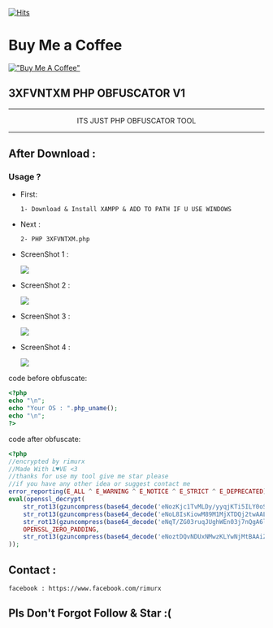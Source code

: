 [![Hits](https://hits.sh/github.com/rimurx/3XFVNTXM.svg?label=Views&color=007ec6)](https://hits.sh/github.com/rimurx/3XFVNTXM/)

Buy Me a Coffee
===============

[!["Buy Me A Coffee"](https://www.buymeacoffee.com/assets/img/custom_images/orange_img.png)](https://www.buymeacoffee.com/rimurx)

## 3XFVNTXM PHP OBFUSCATOR V1




---

<p align=center>ITS JUST PHP OBFUSCATOR TOOL</a></p>

---
After Download : 
------
         

### Usage ?

 - First:
   
       1- Download & Install XAMPP & ADD TO PATH IF U USE WINDOWS
       
 - Next :
       
       2- PHP 3XFVNTXM.php
              
 - ScreenShot 1 :
 
   <img src="https://img001.prntscr.com/file/img001/DJ2Iuy6lRqKCLwxNWmr5yg.png" >
   
 - ScreenShot 2 :
 
   <img src="https://img001.prntscr.com/file/img001/UxkcJwTPSGy3zlQSORwMUA.png" >
   
 - ScreenShot 3 :
 
   <img src="https://img001.prntscr.com/file/img001/X2X3CVo3SSSdl54MJBPiIA.png" >
   
 - ScreenShot 4 :
 
   <img src="https://img001.prntscr.com/file/img001/9rFpuiLqRBmd6gFHLkWLhA.png" >
      
code before obfuscate:
```php
<?php
echo "\n";
echo "Your OS : ".php_uname();
echo "\n";
?>
```

code after obfuscate:

```php
<?php
//encrypted by rimurx
//Made With L♥VE <3
//thanks for use my tool give me star please
//if you have any other idea or suggest contact me
error_reporting(E_ALL ^ E_WARNING ^ E_NOTICE ^ E_STRICT ^ E_DEPRECATED);//u can remove this line it's just to disable errors reporting
eval(openssl_decrypt(
	str_rot13(gzuncompress(base64_decode('eNozKjc1TvMLDy/yyqjKTi5ILY0oSs4NdzJOigowsXAyrMzVz3Iq8gsxzNM2LYnIcszILTdMLcx2KiqvcM4synPPSy72KC5KLDQrL/YscUqPTDW3KHBzS4w09Uwy8AcA0yggBQ=='))),
	str_rot13(gzuncompress(base64_decode('eNoL8IsKiowM89M1MjXTDQj2twAALT4Ewg=='))),
	str_rot13(gzuncompress(base64_decode('eNqT/ZG03ruqJUghWEn03j7nQgA6lga8'))),
	OPENSSL_ZERO_PADDING,
	str_rot13(gzuncompress(base64_decode('eNoztDQvNDUxNMwzKLYwNjMtBAAiZAQ2')))
));
```

## Contact :

```
facebook : https://www.facebook.com/rimurx
```

## Pls Don't Forgot Follow & Star :(
